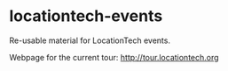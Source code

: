 locationtech-events
===================

Re-usable material for LocationTech events.

Webpage for the current tour: http://tour.locationtech.org
